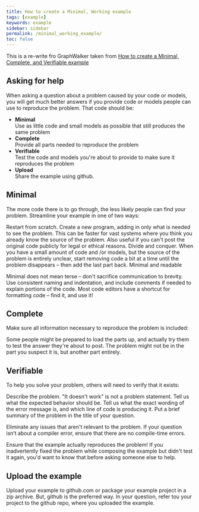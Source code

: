 ```yaml
---
title: How to create a Minimal, Working example
tags: [example]
keywords: example
sidebar: sidebar
permalink: /minimal_working_example/
toc: false
---
```



This is a re-write fro GraphWalker taken from [How to create a Minimal, Complete, and Verifiable example](https://stackoverflow.com/help/mcve)

## Asking for help

When asking a question about a problem caused by your code or models, you will get much better answers if you provide code or models people can use to reproduce the problem. That code should be:

* **Minimal**<br>Use as little code and small models as possible that still produces the same problem
* **Complete**<br>Provide all parts needed to reproduce the problem
* **Verifiable**<br>Test the code and models you're about to provide to make sure it reproduces the problem
* **Upload**<br>Share the example using github.

## Minimal

The more code there is to go through, the less likely people can find your problem. Streamline your example in one of two ways:

Restart from scratch. Create a new program, adding in only what is needed to see the problem. This can be faster for vast systems where you think you already know the source of the problem. Also useful if you can't post the original code publicly for legal or ethical reasons.
Divide and conquer. When you have a small amount of code and /or models, but the source of the problem is entirely unclear, start removing code a bit at a time until the problem disappears – then add the last part back.
Minimal and readable

Minimal does not mean terse – don't sacrifice communication to brevity. Use consistent naming and indentation, and include comments if needed to explain portions of the code. Most code editors have a shortcut for formatting code – find it, and use it!

## Complete

Make sure all information necessary to reproduce the problem is included:

Some people might be prepared to load the parts up, and actually try them to test the answer they're about to post.
The problem might not be in the part you suspect it is, but another part entirely.

## Verifiable

To help you solve your problem, others will need to verify that it exists:

Describe the problem. "It doesn't work" is not a problem statement. Tell us what the expected behavior should be. Tell us what the exact wording of the error message is, and which line of code is producing it. Put a brief summary of the problem in the title of your question.

Eliminate any issues that aren't relevant to the problem. If your question isn’t about a compiler error, ensure that there are no compile-time errors.

Ensure that the example actually reproduces the problem! If you inadvertently fixed the problem while composing the example but didn't test it again, you'd want to know that before asking someone else to help.

## Upload the example

Upload your example to github.com or package your example project in a zip archive. But, github is the preferred way. In your question, refer tou your project to the github repo, where you uploaded the example.
